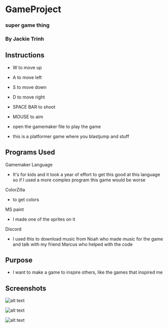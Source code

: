 # GameProject
### super game thing 
### By Jackie Trinh

## Instructions

* W to move up
* A to move left
* S to move down
* D to move right 
* SPACE BAR to shoot 
* MOUSE to aim 

* open the gamemaker file to play the game 

* this is a platformer game where you blastjump and stuff 


## Programs Used

Gamemaker Language 
* It's for kids and it took a year of effort to get this good at this language so if I used a more complex program this game would be worse 

ColorZilla
* to get colors 

MS paint 
* I made one of the sprites on it 

Discord 
* I used this to download music from Noah who made music for the game and talk with my friend Marcus who helped with the code 

## Purpose

* I want to make a game to inspire others, like the games that inspired me

## Screenshots

![alt text](https://github.com/JackieTrinh/GameProject/blob/master/unknown1_opt.png)

![alt text](https://github.com/JackieTrinh/GameProject/blob/master/unknown2_opt.png)

![alt text](https://github.com/JackieTrinh/GameProject/blob/master/unknown1_opt.png)

